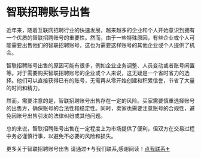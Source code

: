 # 智联招聘账号出售

近年来，随着互联网招聘行业的快速发展，越来越多的企业和个人开始意识到拥有一个优质的智联招聘账号的重要性。然而，由于一些特殊原因，有些企业或个人可能需要出售他们的智联招聘账号，这也为需要这样账号的其他企业或个人提供了机会。

智联招聘账号出售的原因可能有很多，例如企业业务调整、人员变动或者账号闲置等。对于需要购买智联招聘账号的企业或个人来说，这无疑是一个省时省力的选择。他们可以直接获得已有的账号，无需再从零开始创建和积累信誉，节省了大量的时间和精力。

然而，需要注意的是，智联招聘账号出售存在一定的风险。买家需要慎重选择账号的出售方，确保账号的合法性和稳定性。同时，卖家也需要注意账号的合规性，避免因账号出售引发的法律纠纷或其他问题。

总的来说，智联招聘账号出售在一定程度上为市场提供了便利，但双方在交易过程中务必谨慎行事，以避免不必要的风险和损失。

更多关于智联招聘账号出售 请通过✈与我们联系,感谢阅读！[点我联系✈](https://u.G208.com)